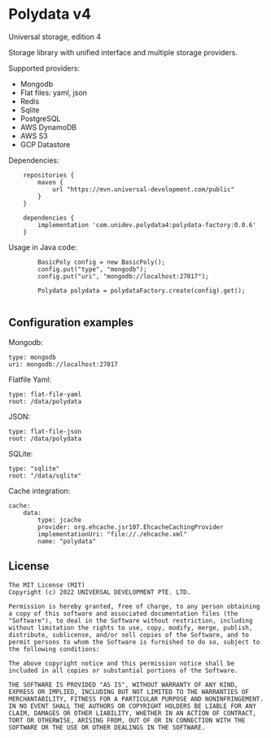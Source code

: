 # Polydata v4

Universal storage, edition 4

Storage library with unified interface and multiple storage providers.

Supported providers:

* Mongodb
* Flat files: yaml, json
* Redis
* Sqlite
* PostgreSQL
* AWS DynamoDB
* AWS S3
* GCP Datastore

Dependencies:

```
    repositories {
        maven {
            url "https://mvn.universal-development.com/public" 
        }
    }

    dependencies {
        implementation 'com.unidev.polydata4:polydata-factory:0.0.6'
    }
```

Usage in Java code:

```
        BasicPoly config = new BasicPoly();
        config.put("type", "mongodb");
        config.put("uri", "mongodb://localhost:27017");

        Polydata polydata = polydataFactory.create(config).get();
        
```

## Configuration examples

Mongodb:

```
type: mongodb
uri: mongodb://localhost:27017

```

Flatfile Yaml:
```
type: flat-file-yaml
root: /data/polydata
```

JSON:
```
type: flat-file-json
root: /data/polydata
```

SQLite:

```
type: "sqlite"
root: "/data/sqlite"
```

Cache integration:

```
cache:
    data:
        type: jcache
        provider: org.ehcache.jsr107.EhcacheCachingProvider
        implementationUri: "file://./ehcache.xml"
        name: "polydata"
```

## License

```
The MIT License (MIT)
Copyright (c) 2022 UNIVERSAL DEVELOPMENT PTE. LTD.

Permission is hereby granted, free of charge, to any person obtaining a copy of this software and associated documentation files (the "Software"), to deal in the Software without restriction, including without limitation the rights to use, copy, modify, merge, publish, distribute, sublicense, and/or sell copies of the Software, and to permit persons to whom the Software is furnished to do so, subject to the following conditions:

The above copyright notice and this permission notice shall be included in all copies or substantial portions of the Software.

THE SOFTWARE IS PROVIDED "AS IS", WITHOUT WARRANTY OF ANY KIND, EXPRESS OR IMPLIED, INCLUDING BUT NOT LIMITED TO THE WARRANTIES OF MERCHANTABILITY, FITNESS FOR A PARTICULAR PURPOSE AND NONINFRINGEMENT. IN NO EVENT SHALL THE AUTHORS OR COPYRIGHT HOLDERS BE LIABLE FOR ANY CLAIM, DAMAGES OR OTHER LIABILITY, WHETHER IN AN ACTION OF CONTRACT, TORT OR OTHERWISE, ARISING FROM, OUT OF OR IN CONNECTION WITH THE SOFTWARE OR THE USE OR OTHER DEALINGS IN THE SOFTWARE.
```

